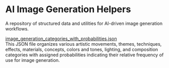 # AI Image Generation Helpers
A repository of structured data and utilities for AI-driven image generation workflows.

[image_generation_categories_with_probabilities.json](image_generation_categories_with_probabilities.json)  
This JSON file organizes various artistic movements, themes, techniques, effects, materials, concepts, colors and tones, lighting, and composition categories with assigned probabilities indicating their relative frequency of use for image generation.
